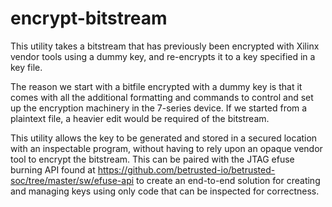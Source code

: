 # encrypt-bitstream

This utility takes a bitstream that has previously been encrypted with
Xilinx vendor tools using a dummy key, and re-encrypts it to a key
specified in a key file.

The reason we start with a bitfile encrypted with a dummy key is that
it comes with all the additional formatting and commands to control
and set up the encryption machinery in the 7-series device. If we
started from a plaintext file, a heavier edit would be required of the
bitstream.

This utility allows the key to be generated and stored in a secured
location with an inspectable program, without having to rely upon
an opaque vendor tool to encrypt the bitstream. This can be paired
with the JTAG efuse burning API found at
https://github.com/betrusted-io/betrusted-soc/tree/master/sw/efuse-api
to create an end-to-end solution for creating and managing keys using
only code that can be inspected for correctness.
